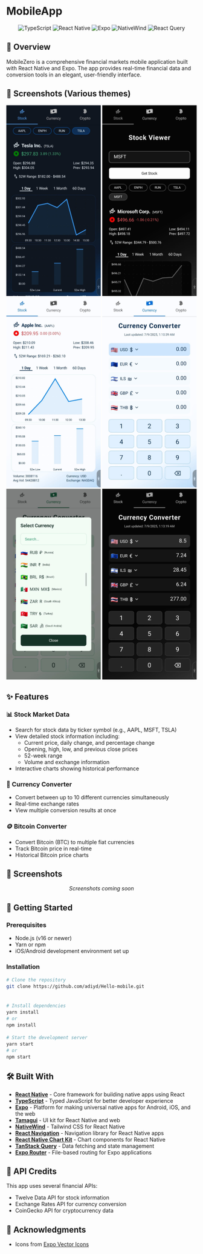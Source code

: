# MobileApp

<div align="center">
  <p>
    <img src="https://img.shields.io/badge/TypeScript-007ACC?style=for-the-badge&logo=typescript&logoColor=white" alt="TypeScript" />
    <img src="https://img.shields.io/badge/React_Native-20232A?style=for-the-badge&logo=react&logoColor=61DAFB" alt="React Native" />
    <img src="https://img.shields.io/badge/Expo-000020?style=for-the-badge&logo=expo&logoColor=white" alt="Expo" />
    <img src="https://img.shields.io/badge/NativeWind-38BDF8?style=for-the-badge&logo=tailwindcss&logoColor=white" alt="NativeWind" />
    <img src="https://img.shields.io/badge/Tanstack_Query-EF4444?style=for-the-badge&logo=react-query&logoColor=white" alt="React Query" />
  </p>
</div>

## 📱 Overview

MobileZero is a comprehensive financial markets mobile application built with React Native and Expo. The app provides real-time financial data and conversion tools in an elegant, user-friendly interface.

## 📸 Screenshots (Various themes)

<div align="center">
  <img src="assets/darkBlue.jpeg" alt="Stock screen dark" width="250"/>
  <img src="assets/stockBlack.jpeg" alt="Stock screen dark" width="250"/>
  <img src="assets/lightBlue.jpeg" alt="Stock screen light" width="250"/>
  <img src="assets/lightCurrency.jpeg" alt="Stock screen light" width="250"/>
  <img src="assets/currencySelectGreen.jpeg" alt="Stock screen light" width="250"/>
  <img src="assets/darkCurrency.jpeg" alt="Stock screen light" width="250"/>
</div>

## ✨ Features

### 📊 Stock Market Data
- Search for stock data by ticker symbol (e.g., AAPL, MSFT, TSLA)
- View detailed stock information including:
  - Current price, daily change, and percentage change
  - Opening, high, low, and previous close prices
  - 52-week range
  - Volume and exchange information
- Interactive charts showing historical performance

### 💱 Currency Converter
- Convert between up to 10 different currencies simultaneously
- Real-time exchange rates
- View multiple conversion results at once

### 🪙 Bitcoin Converter
- Convert Bitcoin (BTC) to multiple fiat currencies
- Track Bitcoin price in real-time
- Historical Bitcoin price charts

## 📸 Screenshots

<div align="center">
  <p>
    <i>Screenshots coming soon</i>
  </p>
</div>

## 🚀 Getting Started

### Prerequisites
- Node.js (v16 or newer)
- Yarn or npm
- iOS/Android development environment set up

### Installation

```bash
# Clone the repository
git clone https://github.com/adiyd/Hello-mobile.git


# Install dependencies
yarn install
# or
npm install

# Start the development server
yarn start
# or
npm start
```

## 🛠️ Built With

- **[React Native](https://reactnative.dev/)** - Core framework for building native apps using React
- **[TypeScript](https://www.typescriptlang.org/)** - Typed JavaScript for better developer experience
- **[Expo](https://expo.dev/)** - Platform for making universal native apps for Android, iOS, and the web
- **[Tamagui](https://tamagui.dev/)** - UI kit for React Native and web
- **[NativeWind](https://www.nativewind.dev/)** - Tailwind CSS for React Native
- **[React Navigation](https://reactnavigation.org/)** - Navigation library for React Native apps
- **[React Native Chart Kit](https://github.com/indiespirit/react-native-chart-kit)** - Chart components for React Native
- **[TanStack Query](https://tanstack.com/query)** - Data fetching and state management
- **[Expo Router](https://docs.expo.dev/router/introduction/)** - File-based routing for Expo applications

## 📝 API Credits

This app uses several financial APIs:
- Twelve Data API for stock information
- Exchange Rates API for currency conversion
- CoinGecko API for cryptocurrency data


## 🙏 Acknowledgments

- Icons from [Expo Vector Icons](https://icons.expo.fyi/)

